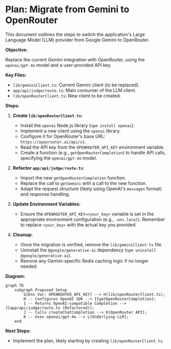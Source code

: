 # Plan: Migrate from Gemini to OpenRouter

This document outlines the steps to switch the application's Large Language Model (LLM) provider from Google Gemini to OpenRouter.

**Objective:**

Replace the current Gemini integration with OpenRouter, using the `openai/gpt-4o` model and a user-provided API key.

**Key Files:**

*   `lib/geminiClient.ts`: Current Gemini client (to be replaced).
*   `app/api/judge/route.ts`: Main consumer of the LLM client.
*   `lib/openRouterClient.ts`: New client to be created.

**Steps:**

1.  **Create `lib/openRouterClient.ts`:**
    *   Install the `openai` Node.js library (`npm install openai`).
    *   Implement a new client using the `openai` library.
    *   Configure it for OpenRouter's base URL: `https://openrouter.ai/api/v1`.
    *   Read the API key from the `OPENROUTER_API_KEY` environment variable.
    *   Create a function (e.g., `getOpenRouterCompletion`) to handle API calls, specifying the `openai/gpt-4o` model.

2.  **Refactor `app/api/judge/route.ts`:**
    *   Import the new `getOpenRouterCompletion` function.
    *   Replace the call to `getGemini` with a call to the new function.
    *   Adapt the request structure (likely using OpenAI's `messages` format) and response handling.

3.  **Update Environment Variables:**
    *   Ensure the `OPENROUTER_API_KEY=<your_key>` variable is set in the appropriate environment configuration (e.g., `.env.local`). Remember to replace `<your_key>` with the actual key you provided.

4.  **Cleanup:**
    *   Once the migration is verified, remove the `lib/geminiClient.ts` file.
    *   Uninstall the `@google/generative-ai` dependency (`npm uninstall @google/generative-ai`).
    *   Remove any Gemini-specific Redis caching logic if no longer needed.

**Diagram:**

```mermaid
graph TD
    subgraph Proposed Setup
        G[Env Var: OPENROUTER_API_KEY] --> H(lib/openRouterClient.ts);
        H -- Configures OpenAI SDK --> I{getOpenRouterCompletion};
        I -- Returns OpenAI-compatible Completion --> J[app/api/judge/route.ts (Refactored)];
        J -- Calls createChatCompletion --> K(OpenRouter API);
        K -- Uses openai/gpt-4o --> L[Underlying LLM];
    end
```

**Next Steps:**

*   Implement the plan, likely starting by creating `lib/openRouterClient.ts`.